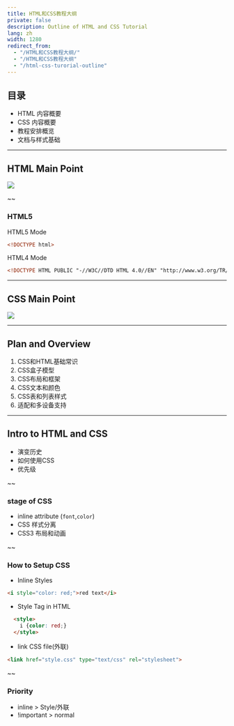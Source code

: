 ```yaml
---
title: HTML和CSS教程大纲
private: false
description: Outline of HTML and CSS Tutorial 
lang: zh
width: 1280
redirect_from:
  - "/HTML和CSS教程大纲/"
  - "/HTML和CSS教程大纲"
  - "/html-css-turorial-outline"
---
```



## 目录

* HTML 内容概要
* CSS 内容概要
* 教程安排概览
* 文档与样式基础


---

## HTML Main Point

[![](https://blog.newfuture.cc/assets/img/html-intro/html.png)](https://blog.newfuture.cc/html-intro/#mind-mapping-overview)

~~

### HTML5

HTML5 Mode
```html
<!DOCTYPE html>
```

HTML4 Mode
```html
<!DOCTYPE HTML PUBLIC "-//W3C//DTD HTML 4.0//EN" "http://www.w3.org/TR/REC-html40/strict.dtd">
```

---

## CSS Main Point
[![](https://blog.newfuture.cc/assets/img/css-intro/css.png)](https://blog.newfuture.cc/css-intro/#mind-mapping-overview)

---

## Plan and Overview

1. CSS和HTML基础常识
2. CSS盒子模型
3. CSS布局和框架
4. CSS文本和颜色
5. CSS表和列表样式
6. 适配和多设备支持

---

## Intro to HTML and CSS

* 演变历史
* 如何使用CSS
* 优先级

~~

### stage of CSS

* inline attribute (`font`,`color`)
* CSS 样式分离
* CSS3 布局和动画

~~
### How to Setup CSS

* Inline Styles
```html
<i style="color: red;">red text</i>
```
* Style Tag in HTML
```html
  <style>
    i {color: red;}
  </style>
```
* link CSS file(外联)

```html
<link href="style.css" type="text/css" rel="stylesheet">
```

~~

### Priority

* inline > Style/外联
* !important > normal
